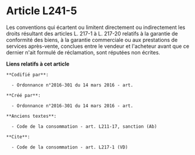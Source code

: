 # Article L241-5

Les conventions qui écartent ou limitent directement ou indirectement les droits résultant des articles L. 217-1 à L. 217-20
relatifs à la garantie de conformité des biens, à la garantie commerciale ou aux prestations de services après-vente,
conclues entre le vendeur et l'acheteur avant que ce dernier n'ait formulé de réclamation, sont réputées non écrites.

**Liens relatifs à cet article**

	**Codifié par**:

	  - Ordonnance n°2016-301 du 14 mars 2016 - art.

	**Créé par**:

	  - Ordonnance n°2016-301 du 14 mars 2016 - art.

	**Anciens textes**:

	  - Code de la consommation - art. L211-17, sanction (Ab)

	**Cite**:

	  - Code de la consommation - art. L217-1 (VD)
